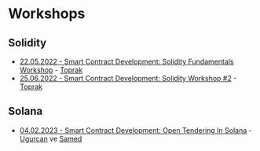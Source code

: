 # Workshops
## Solidity
- [22.05.2022 - Smart Contract Development: Solidity Fundamentals Workshop](https://github.com/bilira-org/workshops/tree/solidity-2022-05-22) - [Toprak](https://github.com/toprakkeskin)
- [25.06.2022 - Smart Contract Development: Solidity Workshop #2](https://github.com/bilira-org/workshops/tree/solidity-2022-06-25) - [Toprak](https://github.com/toprakkeskin)
## Solana
- [04.02.2023 - Smart Contract Development: Open Tendering In Solana](https://github.com/bilira-org/tender) - [Ugurcan](https://github.com/ugurcanuncuoglu) ve [Samed](https://github.com/urtuba)
